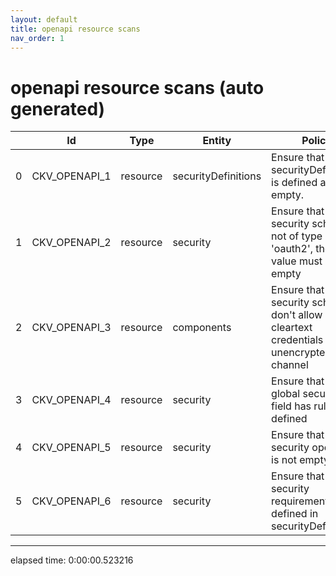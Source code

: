 ```yaml
---
layout: default
title: openapi resource scans
nav_order: 1
---
```


# openapi resource scans (auto generated)

|    | Id            | Type     | Entity              | Policy                                                                                    | IaC     |
|----|---------------|----------|---------------------|-------------------------------------------------------------------------------------------|---------|
|  0 | CKV_OPENAPI_1 | resource | securityDefinitions | Ensure that securityDefinitions is defined and not empty.                                 | OpenAPI |
|  1 | CKV_OPENAPI_2 | resource | security            | Ensure that if the security scheme is not of type 'oauth2', the array value must be empty | OpenAPI |
|  2 | CKV_OPENAPI_3 | resource | components          | Ensure that security schemes don't allow cleartext credentials over unencrypted channel   | OpenAPI |
|  3 | CKV_OPENAPI_4 | resource | security            | Ensure that the global security field has rules defined                                   | OpenAPI |
|  4 | CKV_OPENAPI_5 | resource | security            | Ensure that security operations is not empty.                                             | OpenAPI |
|  5 | CKV_OPENAPI_6 | resource | security            | Ensure that security requirement defined in securityDefinitions.                          | OpenAPI |


---


elapsed time: 0:00:00.523216
